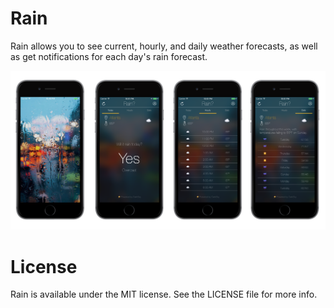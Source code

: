 # Rain
Rain allows you to see current, hourly, and daily weather forecasts, as well as get notifications for each day's rain forecast.

<p align="center">
<img src="Rain.png" width="650"/>
</p>

# License

Rain is available under the MIT license. See the LICENSE file for more info.
